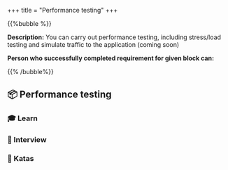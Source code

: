 +++
title = "Performance testing"
+++

{{%bubble %}}

**Description:** You can carry out performance testing, including stress/load testing and simulate traffic to the application (coming soon)

**Person who successfully completed requirement for given block can:**


{{% /bubble%}}

## **📦 Performance testing**

### **🎓 Learn**

### **🎤  Interview**

### **📝 Katas**
